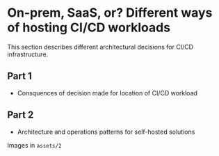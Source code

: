 # On-prem, SaaS, or? Different ways of hosting CI/CD workloads

This section describes different architectural decisions for CI/CD infrastructure.

## Part 1

* Consquences of decision made for location of CI/CD workload

## Part 2

* Architecture and operations patterns for self-hosted solutions

Images in `assets/2`
